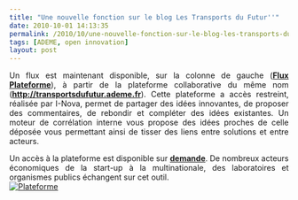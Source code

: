 ```yaml
---
title: "Une nouvelle fonction sur le blog Les Transports du Futur''"
date: 2010-10-01 14:13:35
permalink: /2010/10/une-nouvelle-fonction-sur-le-blog-les-transports-du-futur.html
tags: [ADEME, open innovation]
layout: post
---
```


<p style="text-align: justify">Un flux est maintenant disponible, sur la colonne de gauche (<strong><a href="https://gabrielplassat.github.io/transportsdufutur/plateformetdf/" target="_blank">Flux Plateforme</a></strong>), à partir de la plateforme collaborative du même nom (<strong><a href="http://transportsdufutur.ademe.fr">http://transportsdufutur.ademe.fr</a></strong>). Cette plateforme a accès restreint, réalisée par I-Nova, permet de partager des idées innovantes, de proposer des commentaires, de rebondir et compléter des idées existantes. Un moteur de corrélation interne vous propose des idées proches de celle déposée vous permettant ainsi de tisser des liens entre solutions et entre acteurs.</p> <p style="text-align: justify">Un accès à la plateforme est disponible sur <strong><a href="mailto:gabriel.plassat@ademe.fr" target="_blank">demande</a></strong>. De nombreux acteurs économiques de la start-up à la multinationale, des laboratoires et organismes publics échangent sur cet outil.<br /><a href="https://gabrielplassat.github.io/transportsdufutur/wp-content/uploads/sites/6/old/6a0120a66d2ad4970b013487e48b99970c-800wi.jpg" rel="lightbox"><img alt="Plateforme" class="asset  asset-image at-xid-6a0120a66d2ad4970b013487e48b99970c" src="/wp-content/uploads/sites/6/old/6a0120a66d2ad4970b013487e48b99970c-500wi.jpg" style="margin-left: auto;margin-right: auto" title="Plateforme" /></a> <br /> </p>

